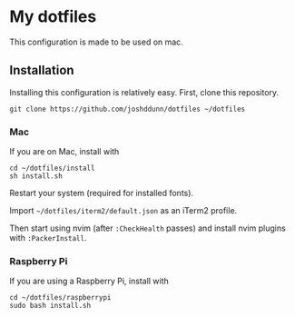 # My dotfiles

This configuration is made to be used on mac.

## Installation

Installing this configuration is relatively easy. First, clone this repository.

    git clone https://github.com/joshddunn/dotfiles ~/dotfiles

### Mac

If you are on Mac, install with

    cd ~/dotfiles/install
    sh install.sh

Restart your system (required for installed fonts).

Import `~/dotfiles/iterm2/default.json` as an iTerm2 profile.

Then start using nvim (after `:CheckHealth` passes) and install nvim plugins with `:PackerInstall`.

### Raspberry Pi

If you are using a Raspberry Pi, install with

    cd ~/dotfiles/raspberrypi
    sudo bash install.sh
